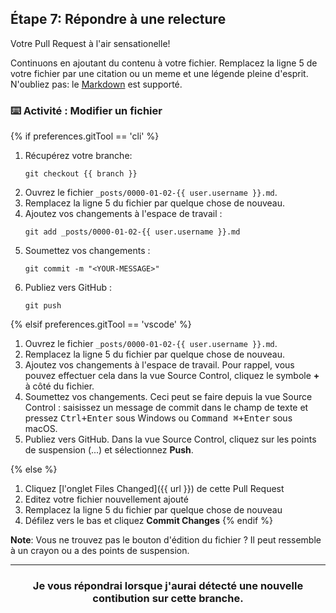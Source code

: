 ## Étape 7: Répondre à une relecture

Votre Pull Request à l'air sensationelle!

Continuons en ajoutant du contenu à votre fichier. Remplacez la ligne 5 de votre fichier par une citation ou un meme et une légende pleine d'esprit. N'oubliez pas: le [Markdown](https://guides.github.com/features/mastering-markdown/) est supporté.

### :keyboard: Activité : Modifier un fichier

{% if preferences.gitTool == 'cli' %}
1. Récupérez votre branche:
    ```shell
    git checkout {{ branch }}
    ```
1. Ouvrez le fichier `_posts/0000-01-02-{{ user.username }}.md`.
1. Remplacez la ligne 5 du fichier par quelque chose de nouveau. 
1. Ajoutez vos changements à l'espace de travail :
    ```shell
    git add _posts/0000-01-02-{{ user.username }}.md
    ```
1. Soumettez vos changements :
    ```shell
    git commit -m "<YOUR-MESSAGE>"
    ```
1. Publiez vers GitHub :
    ```shell
    git push
    ```

{% elsif preferences.gitTool == 'vscode' %}
1. Ouvrez le fichier `_posts/0000-01-02-{{ user.username }}.md`.
1. Remplacez la ligne 5 du fichier par quelque chose de nouveau. 
1. Ajoutez vos changements à l'espace de travail. Pour rappel, vous pouvez effectuer cela dans la vue Source Control, cliquez le symbole **+** à côté du fichier.
1. Soumettez vos changements. Ceci peut se faire depuis la vue Source Control : saisissez un message de commit dans le champ de texte et pressez <kbd>Ctrl+Enter</kbd> sous Windows ou <kbd>Command ⌘+Enter</kbd> sous macOS.
1. Publiez vers GitHub. Dans la vue Source Control, cliquez sur les points de suspension (...) et sélectionnez **Push**.

{% else %}
1. Cliquez [l'onglet Files Changed]({{ url }}) de cette Pull Request
1. Editez votre fichier nouvellement ajouté
1. Remplacez la ligne 5 du fichier par quelque chose de nouveau
1. Défilez vers le bas et cliquez **Commit Changes**
{% endif %}

**Note**: Vous ne trouvez pas le bouton d'édition du fichier ? Il peut ressemble à un crayon ou a des points de suspension.

<hr>
<h3 align="center">Je vous répondrai lorsque j'aurai détecté une nouvelle contibution sur cette branche.</h3>